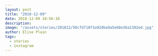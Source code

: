 ```yaml
---
layout: post
title: "2018-12-09"
date: 2018-12-09 10:56:10
description: 
image: "/assets/stories/201812/50cfd710f3a92dba9a5e68e36a1302ed.jpg"
author: Elise Plain
tags: 
  - stories
  - instagram
---
```



<p></p>

